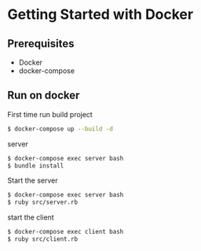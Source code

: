 # Getting Started with Docker

## Prerequisites

* Docker
* docker-compose

## Run on docker

First time run build project

```bash
$ docker-compose up --build -d
```

server

```bash
$ docker-compose exec server bash
$ bundle install
```

Start the server

```bash
$ docker-compose exec server bash
$ ruby src/server.rb
```

start the client

```bash
$ docker-compose exec client bash
$ ruby src/client.rb
```
